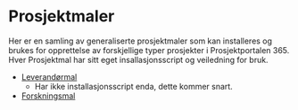 # Prosjektmaler

Her er en samling av generaliserte prosjektmaler som kan installeres og brukes for opprettelse av forskjellige typer prosjekter i Prosjektportalen 365. Hver Prosjektmal har sitt eget insallasjonsscript og veiledning for bruk.

- [Leverandørmal](Leverandørmal/README.md)
  - Har ikke installasjonsscript enda, dette kommer snart.
- [Forskningsmal](Forskningsmal/README.md)
